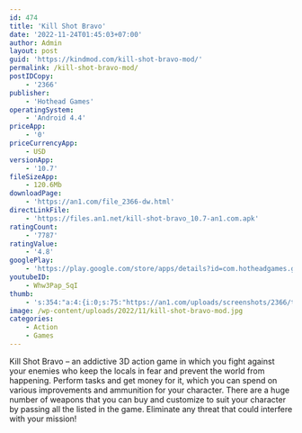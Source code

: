 ```yaml
---
id: 474
title: 'Kill Shot Bravo'
date: '2022-11-24T01:45:03+07:00'
author: Admin
layout: post
guid: 'https://kindmod.com/kill-shot-bravo-mod/'
permalink: /kill-shot-bravo-mod/
postIDCopy:
    - '2366'
publisher:
    - 'Hothead Games'
operatingSystem:
    - 'Android 4.4'
priceApp:
    - '0'
priceCurrencyApp:
    - USD
versionApp:
    - '10.7'
fileSizeApp:
    - 120.6Mb
downloadPage:
    - 'https://an1.com/file_2366-dw.html'
directLinkFile:
    - 'https://files.an1.net/kill-shot-bravo_10.7-an1.com.apk'
ratingCount:
    - '7787'
ratingValue:
    - '4.8'
googlePlay:
    - 'https://play.google.com/store/apps/details?id=com.hotheadgames.google.free.ks2'
youtubeID:
    - Whw3Pap_SqI
thumb:
    - 's:354:"a:4:{i:0;s:75:"https://an1.com/uploads/screenshots/2366/thumbs/kill-shot-bravo-291645.webp";i:1;s:75:"https://an1.com/uploads/screenshots/2366/thumbs/kill-shot-bravo-817534.webp";i:2;s:75:"https://an1.com/uploads/screenshots/2366/thumbs/kill-shot-bravo-511125.webp";i:3;s:75:"https://an1.com/uploads/screenshots/2366/thumbs/kill-shot-bravo-129277.webp";}";'
image: /wp-content/uploads/2022/11/kill-shot-bravo-mod.jpg
categories:
    - Action
    - Games
---
```


Kill Shot Bravo – an addictive 3D action game in which you fight against your enemies who keep the locals in fear and prevent the world from happening. Perform tasks and get money for it, which you can spend on various improvements and ammunition for your character. There are a huge number of weapons that you can buy and customize to suit your character by passing all the listed in the game. Eliminate any threat that could interfere with your mission!